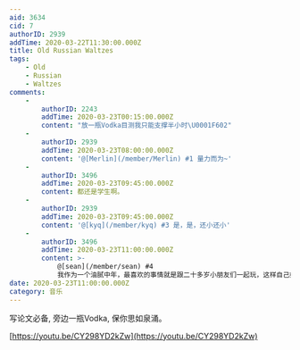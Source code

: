 ```yaml
---
aid: 3634
cid: 7
authorID: 2939
addTime: 2020-03-22T11:30:00.000Z
title: Old Russian Waltzes
tags:
    - Old
    - Russian
    - Waltzes
comments:
    -
        authorID: 2243
        addTime: 2020-03-23T00:15:00.000Z
        content: "放一瓶Vodka目测我只能支撑半小时\U0001F602"
    -
        authorID: 2939
        addTime: 2020-03-23T08:00:00.000Z
        content: '@[Merlin](/member/Merlin) #1 量力而为~'
    -
        authorID: 3496
        addTime: 2020-03-23T09:45:00.000Z
        content: 都还是学生啊。
    -
        authorID: 2939
        addTime: 2020-03-23T09:45:00.000Z
        content: '@[kyq](/member/kyq) #3 是，是，还小还小'
    -
        authorID: 3496
        addTime: 2020-03-23T11:00:00.000Z
        content: >-
            @[sean](/member/sean) #4
            我作为一个油腻中年，最喜欢的事情就是跟二十多岁小朋友们一起玩，这样自己好像就跟同龄人不一样了。我经常被一些小朋友当成怪人，我都习惯了。
date: 2020-03-23T11:00:00.000Z
category: 音乐
---
```


写论文必备, 旁边一瓶Vodka, 保你思如泉涌。

[https://youtu.be/CY298YD2kZw](https://youtu.be/CY298YD2kZw)
